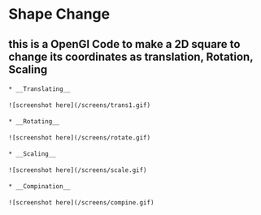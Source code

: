 # Shape Change
## this is a OpenGl Code to make a 2D square to change its coordinates as translation, Rotation, Scaling

	* __Translating__

	![screenshot here](/screens/trans1.gif)

	* __Rotating__

	![screenshot here](/screens/rotate.gif)

	* __Scaling__

	![screenshot here](/screens/scale.gif)

	* __Compination__

	![screenshot here](/screens/compine.gif)